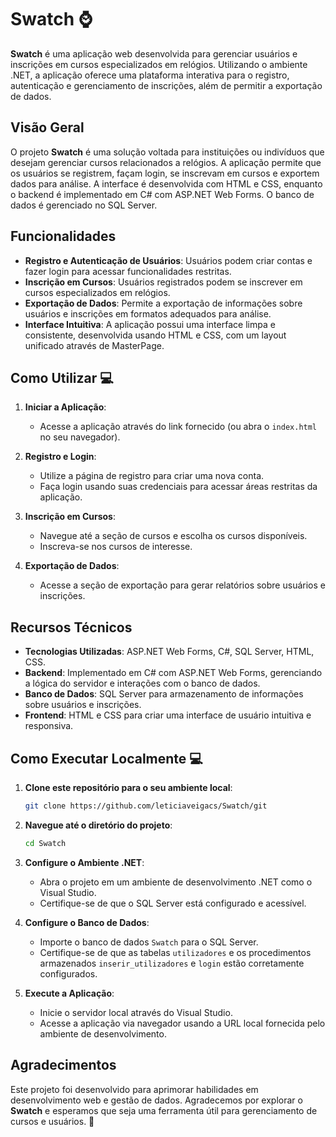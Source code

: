 # Swatch ⌚

**Swatch** é uma aplicação web desenvolvida para gerenciar usuários e inscrições em cursos especializados em relógios. Utilizando o ambiente .NET, a aplicação oferece uma plataforma interativa para o registro, autenticação e gerenciamento de inscrições, além de permitir a exportação de dados.

## Visão Geral

O projeto **Swatch** é uma solução voltada para instituições ou indivíduos que desejam gerenciar cursos relacionados a relógios. A aplicação permite que os usuários se registrem, façam login, se inscrevam em cursos e exportem dados para análise. A interface é desenvolvida com HTML e CSS, enquanto o backend é implementado em C# com ASP.NET Web Forms. O banco de dados é gerenciado no SQL Server.

## Funcionalidades

- **Registro e Autenticação de Usuários**: Usuários podem criar contas e fazer login para acessar funcionalidades restritas.
- **Inscrição em Cursos**: Usuários registrados podem se inscrever em cursos especializados em relógios.
- **Exportação de Dados**: Permite a exportação de informações sobre usuários e inscrições em formatos adequados para análise.
- **Interface Intuitiva**: A aplicação possui uma interface limpa e consistente, desenvolvida usando HTML e CSS, com um layout unificado através de MasterPage.

## Como Utilizar  💻

1. **Iniciar a Aplicação**:
   - Acesse a aplicação através do link fornecido (ou abra o `index.html` no seu navegador).

2. **Registro e Login**:
   - Utilize a página de registro para criar uma nova conta.
   - Faça login usando suas credenciais para acessar áreas restritas da aplicação.

3. **Inscrição em Cursos**:
   - Navegue até a seção de cursos e escolha os cursos disponíveis.
   - Inscreva-se nos cursos de interesse.

4. **Exportação de Dados**:
   - Acesse a seção de exportação para gerar relatórios sobre usuários e inscrições.

## Recursos Técnicos

- **Tecnologias Utilizadas**: ASP.NET Web Forms, C#, SQL Server, HTML, CSS.
- **Backend**: Implementado em C# com ASP.NET Web Forms, gerenciando a lógica do servidor e interações com o banco de dados.
- **Banco de Dados**: SQL Server para armazenamento de informações sobre usuários e inscrições.
- **Frontend**: HTML e CSS para criar uma interface de usuário intuitiva e responsiva.

## Como Executar Localmente 💻

1. **Clone este repositório para o seu ambiente local**:

   ```bash
   git clone https://github.com/leticiaveigacs/Swatch/git
   ```

2. **Navegue até o diretório do projeto**:

   ```bash
   cd Swatch
   ```

3. **Configure o Ambiente .NET**:

   - Abra o projeto em um ambiente de desenvolvimento .NET como o Visual Studio.
   - Certifique-se de que o SQL Server está configurado e acessível.

4. **Configure o Banco de Dados**:

   - Importe o banco de dados `Swatch` para o SQL Server.
   - Certifique-se de que as tabelas `utilizadores` e os procedimentos armazenados `inserir_utilizadores` e `login` estão corretamente configurados.

5. **Execute a Aplicação**:

   - Inicie o servidor local através do Visual Studio.
   - Acesse a aplicação via navegador usando a URL local fornecida pelo ambiente de desenvolvimento.

## Agradecimentos

Este projeto foi desenvolvido para aprimorar habilidades em desenvolvimento web e gestão de dados. Agradecemos por explorar o **Swatch** e esperamos que seja uma ferramenta útil para gerenciamento de cursos e usuários. 🚀

